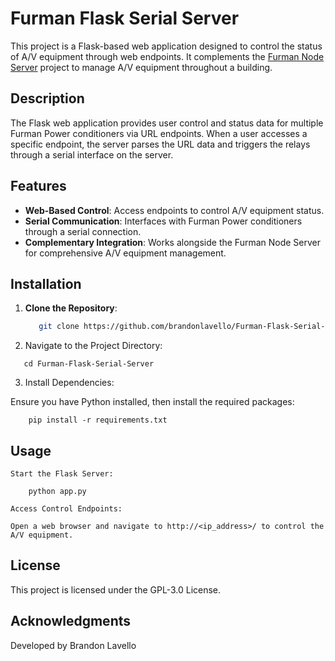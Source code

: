 # Furman Flask Serial Server

This project is a Flask-based web application designed to control the status of A/V equipment through web endpoints. It complements the [Furman Node Server](https://github.com/brandonlavello/Furman-Node-Server) project to manage A/V equipment throughout a building.

## Description

The Flask web application provides user control and status data for multiple Furman Power conditioners via URL endpoints. When a user accesses a specific endpoint, the server parses the URL data and triggers the relays through a serial interface on the server.

## Features

- **Web-Based Control**: Access endpoints to control A/V equipment status.
- **Serial Communication**: Interfaces with Furman Power conditioners through a serial connection.
- **Complementary Integration**: Works alongside the Furman Node Server for comprehensive A/V equipment management.

## Installation

1. **Clone the Repository**:

   ```bash
      git clone https://github.com/brandonlavello/Furman-Flask-Serial-Server.git
   ```

2. Navigate to the Project Directory:

```
   cd Furman-Flask-Serial-Server
```

3. Install Dependencies:

Ensure you have Python installed, then install the required packages:
```
    pip install -r requirements.txt
```

## Usage

    Start the Flask Server:
```
    python app.py
```
    Access Control Endpoints:

    Open a web browser and navigate to http://<ip_address>/ to control the A/V equipment.

## License

This project is licensed under the GPL-3.0 License.

## Acknowledgments

Developed by Brandon Lavello
